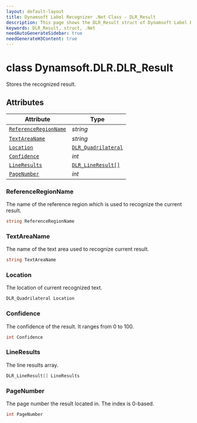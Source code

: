 ```yaml
---
layout: default-layout
title: Dynamsoft Label Recognizer .Net Class - DLR_Result
description: This page shows the DLR_Result struct of Dynamsoft Label Recognizer for .Net Language.
keywords: DLR_Result, struct, .Net
needAutoGenerateSidebar: true
needGenerateH3Content: true
---
```



# class Dynamsoft.DLR.DLR_Result
Stores the recognized result.

  

## Attributes
  
| Attribute | Type |
|---------- | ---- |
| [`ReferenceRegionName`](#referenceregionname) | *string* |
| [`TextAreaName`](#textareaname) | *string* |
| [`Location`](#location) | [`DLR_Quadrilateral`](dlr-quadrilateral.md) |
| [`Confidence`](#confidence) | *int* |
| [`LineResults`](#lineresults) | [`DLR_LineResult[]`](dlr-line-result.md) |
| [`PageNumber`](#pagenumber) | *int* |


### ReferenceRegionName
The name of the reference region which is used to recognize the current result.
```csharp
string ReferenceRegionName
```

### TextAreaName
The name of the text area used to recognize current result.
```csharp
string TextAreaName
```

### Location
The location of current recognized text.
```csharp
DLR_Quadrilateral Location
```


### Confidence
The confidence of the result. It ranges from 0 to 100.
```csharp
int Confidence
```


### LineResults
The line results array.
```csharp
DLR_LineResult[] LineResults
```

### PageNumber
The page number the result located in. The index is 0-based.
```csharp
int PageNumber
```
